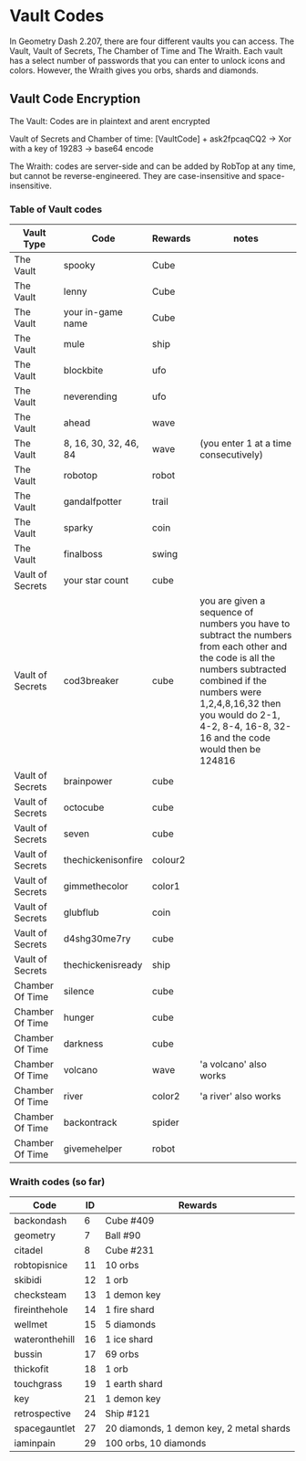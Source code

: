 # Vault Codes

In Geometry Dash 2.207, there are four different vaults you can access. The Vault, Vault of Secrets, The Chamber of Time and The Wraith. Each vault has a select number of passwords that you can enter to unlock icons and colors. However, the Wraith gives you orbs, shards and diamonds.

## Vault Code Encryption

The Vault: Codes are in plaintext and arent encrypted

Vault of Secrets and Chamber of time: [VaultCode] + ask2fpcaqCQ2 -> Xor with a key of 19283 -> base64 encode

The Wraith: codes are server-side and can be added by RobTop at any time, but cannot be reverse-engineered. They are case-insensitive and space-insensitive.

### Table of Vault codes

| Vault Type |       Code     | Rewards | notes |
|------------|----------------|---------|-------|
| The Vault  |       spooky   | Cube
| The Vault  |       lenny   | Cube
| The Vault  |       your in-game name   | Cube
| The Vault  |       mule   | ship
| The Vault  |       blockbite   | ufo
| The Vault  |       neverending   | ufo
| The Vault  |       ahead   | wave
| The Vault  |       8, 16, 30, 32, 46, 84 | wave | (you enter 1 at a time consecutively)
| The Vault  |       robotop   | robot
| The Vault  |       gandalfpotter   | trail
| The Vault  |       sparky   | coin
| The Vault  | finalboss | swing
| Vault of Secrets | your star count   | cube
| Vault of Secrets | cod3breaker   | cube | you are given a sequence of numbers you have to subtract the numbers from each other and the code is all the numbers subtracted combined if the numbers were 1,2,4,8,16,32 then you would do 2-1, 4-2, 8-4, 16-8, 32-16 and the code would then be 124816
| Vault of Secrets | brainpower   | cube
| Vault of Secrets | octocube   | cube
| Vault of Secrets | seven   | cube
| Vault of Secrets | thechickenisonfire   | colour2
| Vault of Secrets | gimmethecolor   | color1
| Vault of Secrets | glubflub   | coin
| Vault of Secrets | d4shg30me7ry | cube
| Vault of Secrets | thechickenisready | ship
| Chamber Of Time  | silence | cube 
| Chamber Of Time  | hunger | cube 
| Chamber Of Time  | darkness | cube 
| Chamber Of Time  | volcano | wave | 'a volcano' also works
| Chamber Of Time  | river | color2 | 'a river' also works
| Chamber Of Time  | backontrack | spider
| Chamber Of Time  | givemehelper | robot

### Wraith codes (so far)

| Code           | ID | Rewards        |
|----------------|----|----------------|
| backondash     | 6  | Cube #409      |
| geometry       | 7  | Ball #90       |
| citadel        | 8  | Cube #231      |
| robtopisnice   | 11 | 10 orbs        |
| skibidi        | 12 | 1 orb          |
| checksteam     | 13 | 1 demon key    |
| fireinthehole  | 14 | 1 fire shard   |
| wellmet        | 15 | 5 diamonds     |
| wateronthehill | 16 | 1 ice shard    |
| bussin         | 17 | 69 orbs        |
| thickofit      | 18 | 1 orb          |
| touchgrass     | 19 | 1 earth shard  |
| key            | 21 | 1 demon key    |
| retrospective  | 24 | Ship #121      |
| spacegauntlet  | 27 | 20 diamonds, 1 demon key, 2 metal shards |
| iaminpain      | 29 | 100 orbs, 10 diamonds |
